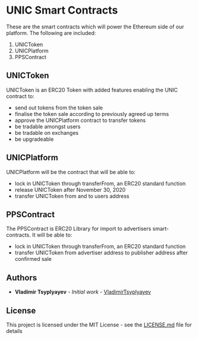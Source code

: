 # UNIC Smart Contracts

These are the smart contracts which will power the Ethereum side of our platform. The following are included:

1. UNICToken
1. UNICPlatform
1. PPSContract

## UNICToken

UNICToken is an ERC20 Token with added features enabling the UNIC contract to:

* send out tokens from the token sale
* finalise the token sale according to previously agreed up terms
* approve the UNICPlatform contract to transfer tokens
* be tradable amongst users
* be tradable on exchanges
* be upgradeable

## UNICPlatform

UNICPlatform will be the contract that will be able to:

* lock in UNICToken through transferFrom, an ERC20 standard function
* release UNICToken after November 30, 2020
* transfer UNICToken from and to users address

## PPSContract

The PPSContract is ERC20 Library for import to advertisers smart-contracts. It will be able to:

* lock in UNICToken through transferFrom, an ERC20 standard function
* transfer UNICToken from advertiser address to publisher address after confirmed sale

## Authors

* **Vladimir Tsyplyayev** - *Initial work* - [VladimirTsyplyayev](https://github.com/VladimirTsyplyayev)

## License

This project is licensed under the MIT License - see the [LICENSE.md](LICENSE) file for details
